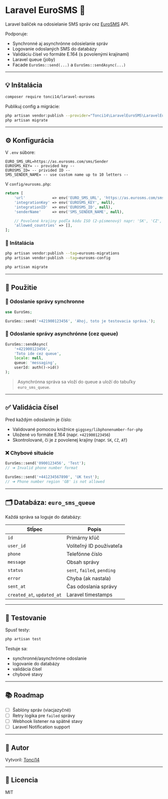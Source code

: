 
# Laravel EuroSMS 📱

Laravel balíček na odosielanie SMS správ cez [EuroSMS](https://www.eurosms.com) API.

Podporuje:
- Synchronné aj asynchrónne odosielanie správ
- Logovanie odoslaných SMS do databázy
- Validáciu čísel vo formáte E.164 (s povolenými krajinami)
- Laravel queue (joby)
- Facade `EuroSms::send(...)` a `EuroSms::sendAsync(...)`

---
## 💡 Inštalácia

```bash
composer require tonci14/laravel-eurosms
```

Publikuj config a migrácie:

```bash
php artisan vendor:publish --provider="Tonci14\LaravelEuroSMS\LaravelEuroSMSServiceProvider" --tag=eurosms-config
php artisan migrate
```

---

## ⚙️ Konfigurácia

V `.env` súbore:

```env
EURO_SMS_URL=https://as.eurosms.com/sms/Sender
EUROSMS_KEY= -- provided key --
EUROSMS_ID= -- privided ID --
SMS_SENDER_NAME= -- use custom name up to 10 letters --
```

V `config/eurosms.php`:

```php
return [
    'url'            => env('EURO_SMS_URL', 'https://as.eurosms.com/sms/Sender'),
    'integrationKey' => env('EUROSMS_KEY', null),
    'integrationID'  => env('EUROSMS_ID', null),
    'senderName'     => env('SMS_SENDER_NAME', null),

    // Povolené krajiny podľa kódu ISO (2-písmenový) napr: 'SK', 'CZ', 'AT'
    'allowed_countries' => [],
];
```

### 🔹 Inštalácia

```bash
php artisan vendor:publish --tag=eurosms-migrations
php artisan vendor:publish --tag=eurosms-config

php artisan migrate
```

---

## 🚀 Použitie

### 🔹 Odoslanie správy synchronne

```php
use EuroSms;

EuroSms::send('+421900123456', 'Ahoj, toto je testovacia správa.');
```

### 🔹 Odoslanie správy asynchrónne (cez queue)

```php
EuroSms::sendAsync(
    '+421900123456',
    'Toto ide cez queue',
    locale: null,
    queue: 'messaging',
    userId: auth()->id()
);
```

> Asynchrónna správa sa vloží do queue a uloží do tabuľky `euro_sms_queue`.

---

## ✅ Validácia čísel

Pred každým odoslaním je číslo:

- Validované pomocou knižnice `giggsey/libphonenumber-for-php`
- Uložené vo formáte E.164 (napr. `+421900123456`)
- Skontrolované, či je z povolenej krajiny (napr. `SK`, `CZ`, `AT`)

### ❌ Chybové situácie

```php
EuroSms::send('0900123456', 'Test');
// ➜ Invalid phone number format

EuroSms::send('+441234567890', 'UK test');
// ➜ Phone number region 'GB' is not allowed
```

---

## 🗂️ Databáza: `euro_sms_queue`

Každá správa sa loguje do databázy:

| Stĺpec                     | Popis                       |
|----------------------------|-----------------------------|
| `id`                       | Primárny kľúč               |
| `user_id`                  | Voliteľný ID používateľa    |
| `phone`                    | Telefónne číslo             |
| `message`                  | Obsah správy                |
| `status`                   | `sent`, `failed`, `pending` |
| `error`                    | Chyba (ak nastala)          |
| `sent_at`                  | Čas odoslania správy        |
| `created_at`, `updated_at` | Laravel timestamps          |

---

## 🧪 Testovanie

Spusť testy:

```bash
php artisan test
```

Testuje sa:
- synchronné/asynchrónne odoslanie
- logovanie do databázy
- validácia čísel
- chybové stavy

---

## 📚 Roadmap

- [ ] Šablóny správ (viacjazyčné)
- [ ] Retry logika pre `failed` správy
- [ ] Webhook listener na spätné stavy
- [ ] Laravel Notification support

---

## 👤 Autor

Vytvoril: [Tonci14](https://github.com/tonci14)  

---

## 🪪 Licencia

MIT
